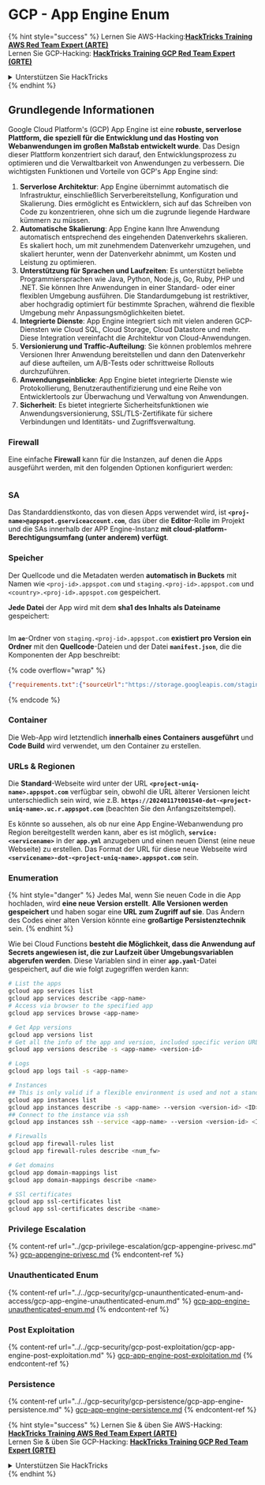 # GCP - App Engine Enum

{% hint style="success" %}
Lernen Sie AWS-Hacking:<img src="/.gitbook/assets/image.png" alt="" data-size="line">[**HackTricks Training AWS Red Team Expert (ARTE)**](https://training.hacktricks.xyz/courses/arte)<img src="/.gitbook/assets/image.png" alt="" data-size="line">\
Lernen Sie GCP-Hacking: <img src="/.gitbook/assets/image (2).png" alt="" data-size="line">[**HackTricks Training GCP Red Team Expert (GRTE)**<img src="/.gitbook/assets/image (2).png" alt="" data-size="line">](https://training.hacktricks.xyz/courses/grte)

<details>

<summary>Unterstützen Sie HackTricks</summary>

* Überprüfen Sie die [**Abonnementpläne**](https://github.com/sponsors/carlospolop)!
* **Treten Sie der** 💬 [**Discord-Gruppe**](https://discord.gg/hRep4RUj7f) oder der [**Telegramm-Gruppe**](https://t.me/peass) bei oder **folgen** Sie uns auf **Twitter** 🐦 [**@hacktricks\_live**](https://twitter.com/hacktricks\_live)**.**
* **Teilen Sie Hacking-Tricks, indem Sie PRs an die** [**HackTricks**](https://github.com/carlospolop/hacktricks) und [**HackTricks Cloud**](https://github.com/carlospolop/hacktricks-cloud) Github-Repositorys senden.

</details>
{% endhint %}

## Grundlegende Informationen <a href="#reviewing-app-engine-configurations" id="reviewing-app-engine-configurations"></a>


Google Cloud Platform's (GCP) App Engine ist eine **robuste, serverlose Plattform, die speziell für die Entwicklung und das Hosting von Webanwendungen im großen Maßstab entwickelt wurde**. Das Design dieser Plattform konzentriert sich darauf, den Entwicklungsprozess zu optimieren und die Verwaltbarkeit von Anwendungen zu verbessern. Die wichtigsten Funktionen und Vorteile von GCP's App Engine sind:

1. **Serverlose Architektur**: App Engine übernimmt automatisch die Infrastruktur, einschließlich Serverbereitstellung, Konfiguration und Skalierung. Dies ermöglicht es Entwicklern, sich auf das Schreiben von Code zu konzentrieren, ohne sich um die zugrunde liegende Hardware kümmern zu müssen.
2. **Automatische Skalierung**: App Engine kann Ihre Anwendung automatisch entsprechend des eingehenden Datenverkehrs skalieren. Es skaliert hoch, um mit zunehmendem Datenverkehr umzugehen, und skaliert herunter, wenn der Datenverkehr abnimmt, um Kosten und Leistung zu optimieren.
3. **Unterstützung für Sprachen und Laufzeiten**: Es unterstützt beliebte Programmiersprachen wie Java, Python, Node.js, Go, Ruby, PHP und .NET. Sie können Ihre Anwendungen in einer Standard- oder einer flexiblen Umgebung ausführen. Die Standardumgebung ist restriktiver, aber hochgradig optimiert für bestimmte Sprachen, während die flexible Umgebung mehr Anpassungsmöglichkeiten bietet.
4. **Integrierte Dienste**: App Engine integriert sich mit vielen anderen GCP-Diensten wie Cloud SQL, Cloud Storage, Cloud Datastore und mehr. Diese Integration vereinfacht die Architektur von Cloud-Anwendungen.
5. **Versionierung und Traffic-Aufteilung**: Sie können problemlos mehrere Versionen Ihrer Anwendung bereitstellen und dann den Datenverkehr auf diese aufteilen, um A/B-Tests oder schrittweise Rollouts durchzuführen.
6. **Anwendungseinblicke**: App Engine bietet integrierte Dienste wie Protokollierung, Benutzerauthentifizierung und eine Reihe von Entwicklertools zur Überwachung und Verwaltung von Anwendungen.
7. **Sicherheit**: Es bietet integrierte Sicherheitsfunktionen wie Anwendungsversionierung, SSL/TLS-Zertifikate für sichere Verbindungen und Identitäts- und Zugriffsverwaltung.

### Firewall

Eine einfache **Firewall** kann für die Instanzen, auf denen die Apps ausgeführt werden, mit den folgenden Optionen konfiguriert werden:

<figure><img src="../../../.gitbook/assets/image (3) (1) (2).png" alt=""><figcaption></figcaption></figure>

### SA

Das Standarddienstkonto, das von diesen Apps verwendet wird, ist **`<proj-name>@appspot.gserviceaccount.com`**, das über die **Editor**-Rolle im Projekt und die SAs innerhalb der APP Engine-Instanz **mit cloud-platform-Berechtigungsumfang (unter anderem) verfügt**.

### Speicher

Der Quellcode und die Metadaten werden **automatisch in Buckets** mit Namen wie `<proj-id>.appspot.com` und `staging.<proj-id>.appspot.com` und `<country>.<proj-id>.appspot.com` gespeichert.

**Jede Datei** der App wird mit dem **sha1 des Inhalts als Dateiname** gespeichert:

<figure><img src="../../../.gitbook/assets/image (4) (6).png" alt=""><figcaption></figcaption></figure>

Im **`ae`**-Ordner von `staging.<proj-id>.appspot.com` **existiert pro Version ein Ordner** mit den **Quellcode**-Dateien und der Datei **`manifest.json`**, die die Komponenten der App beschreibt:

{% code overflow="wrap" %}
```json
{"requirements.txt":{"sourceUrl":"https://storage.googleapis.com/staging.onboarding-host-98efbf97812843.appspot.com/a270eedcbe2672c841251022b7105d340129d108","sha1Sum":"a270eedc_be2672c8_41251022_b7105d34_0129d108"},"main_test.py":{"sourceUrl":"https://storage.googleapis.com/staging.onboarding-host-98efbf97812843.appspot.com/0ca32fd70c953af94d02d8a36679153881943f32","sha1Sum":"0ca32fd7_0c953af9_4d02d8a ...
```
{% endcode %}

### Container

Die Web-App wird letztendlich **innerhalb eines Containers ausgeführt** und **Code Build** wird verwendet, um den Container zu erstellen.

### URLs & Regionen

Die **Standard**-Webseite wird unter der URL **`<project-uniq-name>.appspot.com`** verfügbar sein, obwohl die URL älterer Versionen leicht unterschiedlich sein wird, wie z.B. **`https://20240117t001540-dot-<project-uniq-name>.uc.r.appspot.com`** (beachten Sie den Anfangszeitstempel).

Es könnte so aussehen, als ob nur eine App Engine-Webanwendung pro Region bereitgestellt werden kann, aber es ist möglich, **`service: <servicename>`** in der **`app.yml`** anzugeben und einen neuen Dienst (eine neue Webseite) zu erstellen. Das Format der URL für diese neue Webseite wird **`<servicename>-dot-<project-uniq-name>.appspot.com`** sein.

### Enumeration

{% hint style="danger" %}
Jedes Mal, wenn Sie neuen Code in die App hochladen, wird **eine neue Version erstellt**. **Alle Versionen werden gespeichert** und haben sogar eine **URL zum Zugriff auf sie**. Das Ändern des Codes einer alten Version könnte eine **großartige Persistenztechnik** sein.
{% endhint %}

Wie bei Cloud Functions **besteht die Möglichkeit, dass die Anwendung auf Secrets angewiesen ist, die zur Laufzeit über Umgebungsvariablen abgerufen werden**. Diese Variablen sind in einer **`app.yaml`**-Datei gespeichert, auf die wie folgt zugegriffen werden kann:
```bash
# List the apps
gcloud app services list
gcloud app services describe <app-name>
# Access via browser to the specified app
gcloud app services browse <app-name>

# Get App versions
gcloud app versions list
# Get all the info of the app and version, included specific verion URL and the env
gcloud app versions describe -s <app-name> <version-id>

# Logs
gcloud app logs tail -s <app-name>

# Instances
## This is only valid if a flexible environment is used and not a standard one
gcloud app instances list
gcloud app instances describe -s <app-name> --version <version-id> <ID>
## Connect to the instance via ssh
gcloud app instances ssh --service <app-name> --version <version-id> <ID>

# Firewalls
gcloud app firewall-rules list
gcloud app firewall-rules describe <num_fw>

# Get domains
gcloud app domain-mappings list
gcloud app domain-mappings describe <name>

# SSl certificates
gcloud app ssl-certificates list
gcloud app ssl-certificates describe <name>
```
### Privilege Escalation

{% content-ref url="../gcp-privilege-escalation/gcp-appengine-privesc.md" %}
[gcp-appengine-privesc.md](../gcp-privilege-escalation/gcp-appengine-privesc.md)
{% endcontent-ref %}

### Unauthenticated Enum

{% content-ref url="../../gcp-security/gcp-unaunthenticated-enum-and-access/gcp-app-engine-unauthenticated-enum.md" %}
[gcp-app-engine-unauthenticated-enum.md](../../gcp-security/gcp-unaunthenticated-enum-and-access/gcp-app-engine-unauthenticated-enum.md)
{% endcontent-ref %}

### Post Exploitation

{% content-ref url="../../gcp-security/gcp-post-exploitation/gcp-app-engine-post-exploitation.md" %}
[gcp-app-engine-post-exploitation.md](../../gcp-security/gcp-post-exploitation/gcp-app-engine-post-exploitation.md)
{% endcontent-ref %}

### Persistence

{% content-ref url="../../gcp-security/gcp-persistence/gcp-app-engine-persistence.md" %}
[gcp-app-engine-persistence.md](../../gcp-security/gcp-persistence/gcp-app-engine-persistence.md)
{% endcontent-ref %}

{% hint style="success" %}
Lernen Sie & üben Sie AWS-Hacking:<img src="/.gitbook/assets/image.png" alt="" data-size="line">[**HackTricks Training AWS Red Team Expert (ARTE)**](https://training.hacktricks.xyz/courses/arte)<img src="/.gitbook/assets/image.png" alt="" data-size="line">\
Lernen Sie & üben Sie GCP-Hacking: <img src="/.gitbook/assets/image (2).png" alt="" data-size="line">[**HackTricks Training GCP Red Team Expert (GRTE)**<img src="/.gitbook/assets/image (2).png" alt="" data-size="line">](https://training.hacktricks.xyz/courses/grte)

<details>

<summary>Unterstützen Sie HackTricks</summary>

* Überprüfen Sie die [**Abonnementpläne**](https://github.com/sponsors/carlospolop)!
* **Treten Sie der** 💬 [**Discord-Gruppe**](https://discord.gg/hRep4RUj7f) oder der [**Telegram-Gruppe**](https://t.me/peass) bei oder **folgen** Sie uns auf **Twitter** 🐦 [**@hacktricks\_live**](https://twitter.com/hacktricks\_live)**.**
* **Teilen Sie Hacking-Tricks, indem Sie PRs an die** [**HackTricks**](https://github.com/carlospolop/hacktricks) und [**HackTricks Cloud**](https://github.com/carlospolop/hacktricks-cloud) Github-Repositories einreichen.

</details>
{% endhint %}
